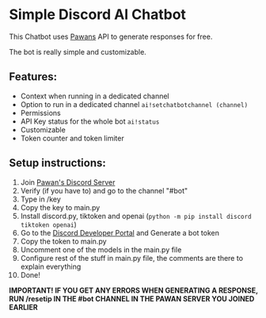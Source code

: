 # Simple Discord AI Chatbot
This Chatbot uses [Pawans](discord.pawan.krd) API to generate responses for free.

The bot is really simple and customizable.

## Features:
- Context when running in a dedicated channel
- Option to run in a dedicated channel `ai!setchatbotchannel (channel)`
- Permissions
- API Key status for the whole bot `ai!status`
- Customizable
- Token counter and token limiter

## Setup instructions:
1. Join [Pawan's Discord Server](discord.pawan.krd)
2. Verify (if you have to) and go to the channel "#bot"
3. Type in /key
4. Copy the key to main.py
5. Install discord.py, tiktoken and openai (`python -m pip install discord tiktoken openai`)
6. Go to the [Discord Developer Portal](https://discord.com/developers/applications) and Generate a bot token
7. Copy the token to main.py
8. Uncomment one of the models in the main.py file
9. Configure rest of the stuff in main.py file, the comments are there to explain everything
10. Done!

**IMPORTANT! IF YOU GET ANY ERRORS WHEN GENERATING A RESPONSE, RUN /resetip IN THE #bot CHANNEL IN THE PAWAN SERVER YOU JOINED EARLIER**
